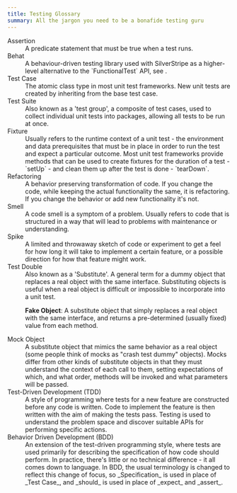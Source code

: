 ```yaml
---
title: Testing Glossary
summary: All the jargon you need to be a bonafide testing guru
---
```


<dl>
<dt>Assertion<dd>A predicate statement that must be true when a test runs.

<dt>Behat<dd>A behaviour-driven testing library used with SilverStripe as a higher-level alternative to the `FunctionalTest` API, see <http://behat.org>.

<dt>Test Case<dd>The atomic class type in most unit test frameworks. New unit tests are created by inheriting from the base test case.

<dt>Test Suite<dd>Also known as a 'test group', a composite of test cases, used to collect individual unit tests into packages, allowing all tests to be run at once.

<dt>Fixture<dd>Usually refers to the runtime context of a unit test - the environment and data prerequisites that must be in place in order to run the test and expect a particular outcome. Most unit test frameworks provide methods that can be used to create fixtures for the duration of a test - `setUp` - and clean them up after the test is done - `tearDown`.

<dt>Refactoring<dd>A behavior preserving transformation of code. If you change the code, while keeping the actual functionality the same, it is refactoring. If you change the behavior or add new functionality it's not.

<dt>Smell<dd>A code smell is a symptom of a problem. Usually refers to code that is structured in a way that will lead to problems with maintenance or understanding.

<dt>Spike<dd>A limited and throwaway sketch of code or experiment to get a feel for how long it will take to implement a certain feature, or a possible direction for how that feature might work.

<dt>Test Double<dd>Also known as a 'Substitute'. A general term for a dummy object that replaces a real object with the same interface. Substituting objects is useful when a real object is difficult or impossible to incorporate into a unit test.

**Fake Object**: A substitute object that simply replaces a real object with the same interface, and returns a pre-determined (usually fixed) value from each method.

<dt>Mock Object<dd>A substitute object that mimics the same behavior as a real object (some people think of mocks as "crash test dummy" objects). Mocks differ from other kinds of substitute objects in that they must understand the context of each call to them, setting expectations of which, and what order, methods will be invoked and what parameters will be passed.

<dt>Test-Driven Development (TDD)<dd>A style of programming where tests for a new feature are constructed before any code is written. Code to implement the feature is then written with the aim of making the tests pass. Testing is used to understand the problem space and discover suitable APIs for performing specific actions.

<dt>Behavior Driven Development (BDD)<dd>An extension of the test-driven programming style, where tests are used primarily for describing the specification of how code should perform. In practice, there's little or no technical difference - it all comes down to language. In BDD, the usual terminology is changed to reflect this change of focus, so _Specification_ is used in place of _Test Case_, and _should_ is used in place of _expect_ and _assert_.
</dl>
